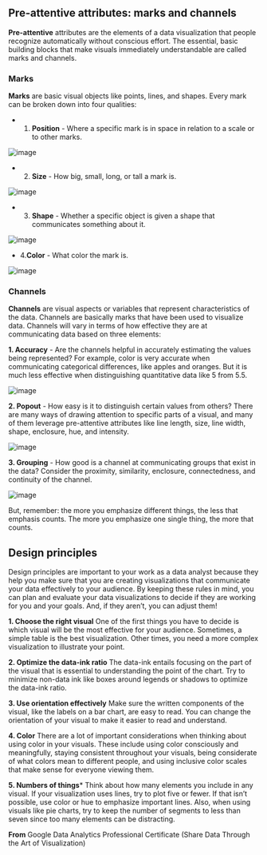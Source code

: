 ## Pre-attentive attributes: marks and channels

**Pre-attentive** attributes are the elements of a data visualization that people recognize automatically without conscious effort. The essential, basic building blocks that make visuals immediately understandable are called marks and channels. 
### Marks
**M​arks** are basic visual objects like points, lines, and shapes. Every mark can be broken down into four qualities: 
- 1. **Position** - Where a specific mark is in space in relation to a scale or to other marks. 

 ![image](https://user-images.githubusercontent.com/92245436/141316269-8688c112-c527-4faf-82b8-db9a1dab7725.png)
- 2. **Size** - How big, small, long, or tall a mark is.
 
 ![image](https://user-images.githubusercontent.com/92245436/141316325-2b9c4b54-3724-4a82-a3f5-4d9c303d7b29.png)
- 3. **Shape** - Whether a specific object is given a shape that communicates something about it.
 
 ![image](https://user-images.githubusercontent.com/92245436/141316409-e43d25cc-ec87-48bc-875c-bf98d393dbb2.png)
- 4.**Color** - What color the mark is.

![image](https://user-images.githubusercontent.com/92245436/141316501-fee201cb-f1af-4819-9d70-1b2981640136.png)

### Channels
**C​hannels** are visual aspects or variables that represent characteristics of the data. Channels are basically marks that have been used to visualize data. Channels will vary in terms of how effective they are at communicating data based on three elements: 

**1. Accuracy** - Are the channels helpful in accurately estimating the values being represented? 
For example, color is very accurate when communicating categorical differences, like apples and oranges. But it is much less effective when distinguishing quantitative data like 5 from 5.5.

![image](https://user-images.githubusercontent.com/92245436/141317065-cc7ff9ba-0a54-4076-9687-7c2ed9e5e892.png)

**2. Popout** - How easy is it to distinguish certain values from others? 
There are many ways of drawing attention to specific parts of a visual, and many of them leverage pre-attentive attributes like line length, size, line width, shape, enclosure, hue, and intensity.

![image](https://user-images.githubusercontent.com/92245436/141317095-a92ee977-5b35-4b37-8592-bc8da0dc4366.png)

**3. Grouping** - How good is a channel at communicating groups that exist in the data? 
Consider the proximity, similarity, enclosure, connectedness, and continuity of the channel.

![image](https://user-images.githubusercontent.com/92245436/141317131-c3de6d15-1f39-4179-9045-3c58a8521e49.png)

But, remember: the more you emphasize different things, the less that emphasis counts. The more you emphasize one single thing, the more that counts. 

## Design principles
Design principles are important to your work as a data analyst because they help you make sure that you are creating visualizations that communicate your data effectively to your audience. By keeping these rules in mind, you can plan and evaluate your data visualizations to decide if they are working for you and your goals. And, if they aren’t, you can adjust them! 

**1. Choose the right visual**
One of the first things you have to decide is which visual will be the most effective for your audience. Sometimes, a simple table is the best visualization. Other times, you need a more complex visualization to illustrate your point. 

**2. Optimize the data-ink ratio**
The data-ink entails focusing on the part of the visual that is essential to understanding the point of the chart. Try to minimize non-data ink like boxes around legends or shadows to optimize the data-ink ratio.

**3. Use orientation effectively**
Make sure the written components of the visual, like the labels on a bar chart, are easy to read. You can change the orientation of your visual to make it easier to read and understand. 

**4. Color**
There are a lot of important considerations when thinking about using color in your visuals. These include using color consciously and meaningfully, staying consistent throughout your visuals, being considerate of what colors mean to different people, and using inclusive color scales that make sense for everyone viewing them.

**5. Numbers of things***
Think about how many elements you include in any visual. If your visualization uses lines, try to plot five or fewer. If that isn’t possible, use color or hue to emphasize important lines. Also, when using visuals like pie charts, try to keep the number of segments to less than seven since too many elements can be distracting. 


**From** Google Data Analytics Professional Certificate (Share Data Through the Art of Visualization)
